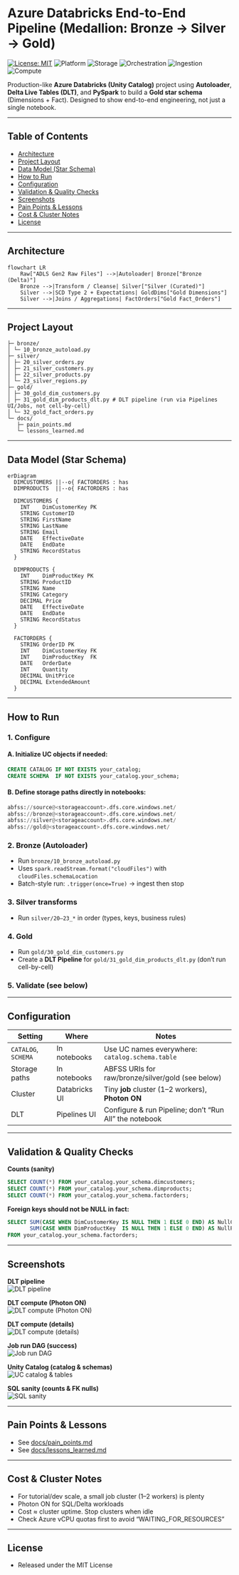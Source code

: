# Azure Databricks End-to-End Pipeline (Medallion: Bronze → Silver → Gold)

[![License: MIT](https://img.shields.io/badge/License-MIT-green.svg)](LICENSE)
![Platform](https://img.shields.io/badge/Platform-Azure%20Databricks-blue)
![Storage](https://img.shields.io/badge/Storage-Delta%20Lake-blueviolet)
![Orchestration](https://img.shields.io/badge/Orchestration-Delta%20Live%20Tables-orange)
![Ingestion](https://img.shields.io/badge/Ingestion-Streaming%20via%20Autoloader-yellow)
![Compute](https://img.shields.io/badge/Compute-Photon%20ON-success)

Production-like **Azure Databricks (Unity Catalog)** project using **Autoloader**, **Delta Live Tables (DLT)**, and **PySpark** to build a **Gold star schema** (Dimensions + Fact). Designed to show end-to-end engineering, not just a single notebook.

---

## Table of Contents
- [Architecture](#architecture)
- [Project Layout](#project-layout)
- [Data Model (Star Schema)](#data-model-star-schema)
- [How to Run](#how-to-run)
- [Configuration](#configuration)
- [Validation & Quality Checks](#validation--quality-checks)
- [Screenshots](#screenshots)
- [Pain Points & Lessons](#pain-points--lessons)
- [Cost & Cluster Notes](#cost--cluster-notes)
- [License](#license)

---

## Architecture

```mermaid
flowchart LR
    Raw["ADLS Gen2 Raw Files"] -->|Autoloader| Bronze["Bronze (Delta)"]
    Bronze -->|Transform / Cleanse| Silver["Silver (Curated)"]
    Silver -->|SCD Type 2 + Expectations| GoldDims["Gold Dimensions"]
    Silver -->|Joins / Aggregations| FactOrders["Gold Fact_Orders"]
```

---

## Project Layout

```
├─ bronze/
│ └─ 10_bronze_autoload.py
├─ silver/
│ ├─ 20_silver_orders.py
│ ├─ 21_silver_customers.py
│ ├─ 22_silver_products.py
│ └─ 23_silver_regions.py
├─ gold/
│ ├─ 30_gold_dim_customers.py
│ ├─ 31_gold_dim_products_dlt.py # DLT pipeline (run via Pipelines UI/Jobs, not cell-by-cell)
│ └─ 32_gold_fact_orders.py
└─ docs/
   ├─ pain_points.md
   └─ lessons_learned.md
```

---

## Data Model (Star Schema)

```mermaid
erDiagram
  DIMCUSTOMERS ||--o{ FACTORDERS : has
  DIMPRODUCTS  ||--o{ FACTORDERS : has

  DIMCUSTOMERS {
    INT    DimCustomerKey PK
    STRING CustomerID
    STRING FirstName
    STRING LastName
    STRING Email
    DATE   EffectiveDate
    DATE   EndDate
    STRING RecordStatus
  }

  DIMPRODUCTS {
    INT    DimProductKey PK
    STRING ProductID
    STRING Name
    STRING Category
    DECIMAL Price
    DATE   EffectiveDate
    DATE   EndDate
    STRING RecordStatus
  }

  FACTORDERS {
    STRING OrderID PK
    INT    DimCustomerKey FK
    INT    DimProductKey  FK
    DATE   OrderDate
    INT    Quantity
    DECIMAL UnitPrice
    DECIMAL ExtendedAmount
  }
```

---

## How to Run

### 1. Configure

#### A. Initialize UC objects if needed:
```sql
CREATE CATALOG IF NOT EXISTS your_catalog;
CREATE SCHEMA  IF NOT EXISTS your_catalog.your_schema;
```

#### B. Define storage paths directly in notebooks:
```python
abfss://source@<storageaccount>.dfs.core.windows.net/
abfss://bronze@<storageaccount>.dfs.core.windows.net/
abfss://silver@<storageaccount>.dfs.core.windows.net/
abfss://gold@<storageaccount>.dfs.core.windows.net/
```



### 2. Bronze (Autoloader)
- Run `bronze/10_bronze_autoload.py`  
- Uses `spark.readStream.format("cloudFiles")` with `cloudFiles.schemaLocation`  
- Batch-style run: `.trigger(once=True)` → ingest then stop

### 3. Silver transforms  
- Run `silver/20–23_*` in order (types, keys, business rules)

### 4. Gold  
- Run `gold/30_gold_dim_customers.py`  
- Create a **DLT Pipeline** for `gold/31_gold_dim_products_dlt.py` (don’t run cell-by-cell)

### 5. Validate (see below)

---

## Configuration

| Setting             | Where          | Notes                                                  |
| ------------------- | -------------- | ------------------------------------------------------ |
| `CATALOG`, `SCHEMA` | In notebooks   | Use UC names everywhere: `catalog.schema.table`        |
| Storage paths       | In notebooks   | ABFSS URIs for raw/bronze/silver/gold (see below)      |
| Cluster             | Databricks UI  | Tiny **job** cluster (1–2 workers), **Photon ON**      |
| DLT                 | Pipelines UI   | Configure & run Pipeline; don’t “Run All” the notebook |

---

## Validation & Quality Checks

**Counts (sanity)**  
```sql
SELECT COUNT(*) FROM your_catalog.your_schema.dimcustomers;
SELECT COUNT(*) FROM your_catalog.your_schema.dimproducts;
SELECT COUNT(*) FROM your_catalog.your_schema.factorders;
```

**Foreign keys should not be NULL in fact:**  
```sql
SELECT SUM(CASE WHEN DimCustomerKey IS NULL THEN 1 ELSE 0 END) AS NullCustomerFK,
       SUM(CASE WHEN DimProductKey  IS NULL THEN 1 ELSE 0 END) AS NullProductFK
FROM your_catalog.your_schema.factorders;
```

---

## Screenshots

**DLT pipeline**  
![DLT pipeline](docs/img/01_dlt_pipeline_graph.png)

**DLT compute (Photon ON)**  
![DLT compute (Photon ON)](docs/img/02a_dlt_compute_on.png)

**DLT compute (details)**  
![DLT compute (details)](docs/img/02b_dlt_compute_on.png)

**Job run DAG (success)**  
![Job run DAG](docs/img/03_job_run_dag.png)

**Unity Catalog (catalog & schemas)**  
![UC catalog & tables](docs/img/04_uc_catalog.png)

**SQL sanity (counts & FK nulls)**  
![SQL sanity](docs/img/05_sql_sanity.png)

---

## Pain Points & Lessons
- See [docs/pain_points.md](docs/pain_points.md)
- See [docs/lessons_learned.md](docs/lessons_learned.md)


---

## Cost & Cluster Notes

- For tutorial/dev scale, a small job cluster (1–2 workers) is plenty  
- Photon ON for SQL/Delta workloads  
- Cost ≈ cluster uptime. Stop clusters when idle  
- Check Azure vCPU quotas first to avoid “WAITING_FOR_RESOURCES”

---

## License  
- Released under the MIT License
